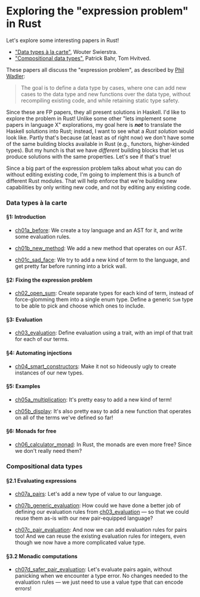 # Exploring the "expression problem" in Rust

Let's explore some interesting papers in Rust!

- ["Data types à la carte"][data-types], Wouter Swierstra.
- ["Compositional data types"][compositional], Patrick Bahr, Tom Hvitved.

These papers all discuss the "expression problem", as described by [Phil
Wadler][expression-problem]:

> The goal is to define a data type by cases, where one can add new cases to the data type
and new functions over the data type, without recompiling existing code, and while retaining
static type safety.

[compositional]: http://bahr.io/pubs/files/bahr11wgp-paper.pdf
[data-types]: http://www.cs.ru.nl/%7EW.Swierstra/Publications/DataTypesALaCarte.pdf
[expression-problem]: http://homepages.inf.ed.ac.uk/wadler/papers/expression/expression.txt

Since these are FP papers, they all present solutions in Haskell.  I'd like to
explore the problem in Rust!  Unlike some other "lets implement some papers in
language X" explorations, my goal here is **_not_** to translate the Haskell
solutions into Rust; instead, I want to see what a *Rust solution* would look
like.  Partly that's because (at least as of right now) we don't have some of
the same building blocks available in Rust (e.g., functors, higher-kinded
types).  But my hunch is that we have *different* building blocks that let us
produce solutions with the same properties.  Let's see if that's true!

Since a big part of the expression problem talks about what you can do without
editing existing code, I'm going to implement this is a bunch of different Rust
modules.  That will help enforce that we're building new capabilities by only
writing new code, and not by editing any existing code.

### Data types à la carte

#### §1: Introduction

- [ch01a\_before](src/ch01a_before.rs): We create a toy language and an AST for
  it, and write some evaluation rules.

- [ch01b\_new\_method](src/ch01b_new_method.rs): We add a new method that
  operates on our AST.

- [ch01c\_sad\_face](src/ch01c_sad_face.rs): We try to add a new kind of term to
  the language, and get pretty far before running into a brick wall.

#### §2: Fixing the expression problem

- [ch02\_open\_sum](src/ch02_open_sum.rs): Create separate types for each kind
  of term, instead of force-glomming them into a single enum type.  Define a
  generic `Sum` type to be able to pick and choose which ones to include.

#### §3: Evaluation

- [ch03\_evaluation][]: Define evaluation using a trait,
  with an impl of that trait for each of our terms.

[ch03\_evaluation]: src/ch03_evaluation.rs

#### §4: Automating injections

- [ch04\_smart\_constructors](src/ch04_smart_constructors.rs): Make it not so
  hideously ugly to create instances of our new types.

#### §5: Examples

- [ch05a\_multiplication](src/ch05a_multiplication.rs): It's pretty easy to add
  a new kind of term!

- [ch05b\_display](src/ch05b_display.rs): It's also pretty easy to add a new
  function that operates on all of the terms we've defined so far!

#### §6: Monads for free

- [ch06\_calculator\_monad](src/ch06_calculator_monad.rs): In Rust, the monads
  are even more free?  Since we don't really need them?

### Compositional data types

#### §2.1 Evaluating expressions

- [ch07a\_pairs](src/ch07a_pairs.rs): Let's add a new type of value to our
  language.

- [ch07b\_generic\_evaluation](src/ch07b_generic_evaluation.rs): How could we
  have done a better job of defining our evaluation rules from
  [ch03\_evaluation][] — so that we could reuse them as-is with our new
  pair-equipped language?

- [ch07c\_pair\_evaluation](src/ch07c_pair_evaluation.rs): And now we can add
  evaluation rules for pairs too!  And we can reuse the existing evaluation
  rules for integers, even though we now have a more complicated value type.

#### §3.2 Monadic computations

- [ch07d\_safer\_pair\_evaluation](src/ch07d_safer_pair_evaluation.rs): Let's
  evaluate pairs again, without panicking when we encounter a type error.  No
  changes needed to the evaluation rules — we just need to use a value type that
  can encode errors!
